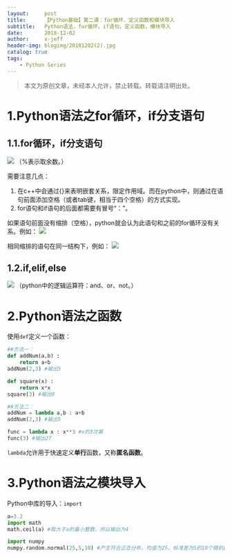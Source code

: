 ```yaml
---
layout:     post
title:      【Python基础】第二课：for循环、定义函数和模块导入
subtitle:   Python语法，for循环，if语句，定义函数，模块导入
date:       2018-12-02
author:     x-jeff
header-img: blogimg/20181202(2).jpg
catalog: true
tags:
    - Python Series
---
```

>本文为原创文章，未经本人允许，禁止转载。转载请注明出处。

# 1.Python语法之for循环，if分支语句
## 1.1.for循环，if分支语句
![](https://ws2.sinaimg.cn/large/006tNbRwly1fxspbt5wmxj30du0h6mxz.jpg)
（%表示取余数。）

需要注意几点：

1. 在c++中会通过{}来表明嵌套关系，限定作用域。而在python中，则通过在语句前面添加空格（或者tab键，相当于四个空格）的方式实现。
2. for语句和if语句的后面都需要有冒号“：”。

如果语句前面没有缩排（空格），python就会认为此语句和之前的for循环没有关系。例如：
![](https://ws3.sinaimg.cn/large/006tNbRwly1fxsplsrnz6j30au0843yu.jpg)

相同缩排的语句在同一结构下，例如：
![](https://ws2.sinaimg.cn/large/006tNbRwly1fxspojlizij30b60b2aaj.jpg)

## 1.2.if,elif,else
![](https://ws4.sinaimg.cn/large/006tNbRwly1fxsql8jatfj30cu08kt9i.jpg)
（python中的逻辑运算符：and、or、not。）

# 2.Python语法之函数
使用`def`定义一个函数：

~~~python
##方法一：
def addNum(a,b) :
	return a+b
addNum(2,3) #输出5

def square(x) : 
	return x*x
square(3) #输出9

##方法二：
addNum = lambda a,b : a+b
addNum(2,3) #输出5

func = lambda x : x**3 #x的3次幂
func(3) #输出27
~~~

`lambda`允许用于快速定义**单行**函数，又称**匿名函数**。

# 3.Python语法之模块导入
Python中库的导入：`import`

~~~python
a=3.2
import math
math.ceil(a) #取大于a的最小整数，所以输出为4

import numpy
numpy.random.normal(25,5,10) #产生符合正态分布，均值为25，标准差为5的10个随机数
~~~